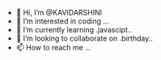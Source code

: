 - 👋 Hi, I’m @KAVIDARSHINI
- 👀 I’m interested in coding ...
- 🌱 I’m currently learning .javascipt..
- 💞️ I’m looking to collaborate on .birthday..
- 📫 How to reach me ...

<!---
KAVIDARSHINI/KAVIDARSHINI is a ✨ special ✨ repository because its `README.md` (this file) appears on your GitHub profile.
You can click the Preview link to take a look at your changes.
--->

